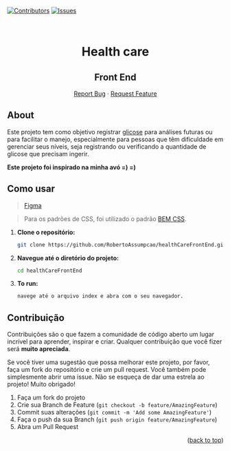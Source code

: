 <div id="top"></div>

[![Contributors][contributors-shield]][contributors-url]
[![Issues][issues-shield]][issues-url]

<br />
<div align="center">
  <h1 align="center">Health care</h1>
  <h2>Front End</h2>

  <p align="center">
    <a href="https://github.com/RobertoAssumpcao/healthCareFrontEnd/issues">Report Bug</a>
    ·
    <a href="https://github.com/RobertoAssumpcao/healthCareFrontEnd/issues">Request Feature</a>
  </p>
</div>

## About

Este projeto tem como objetivo registrar [glicose](https://www.healthline.com/health/glucose) para análises futuras ou para facilitar o manejo, especialmente para pessoas que têm dificuldade em gerenciar seus níveis, seja registrando ou verificando a quantidade de glicose que precisam ingerir.

**Este projeto foi inspirado na minha avó =) =)**

## Como usar

> [Figma](https://www.figma.com/design/VvbkROLAJJBgDXGA8N6RJq/Healthcare?node-id=1-346&t=UD9p6I0qQllXVBU5-1)

> Para os padrões de CSS, foi utilizado o padrão [BEM CSS](https://getbem.com/introduction/).

1. **Clone o repositório:**

   ```bash
   git clone https://github.com/RobertoAssumpcao/healthCareFrontEnd.git
   ```

2. **Navegue até o diretório do projeto:**

   ```bash
   cd healthCareFrontEnd
   ```

4. **To run:**

   ```bash
   navege até o arquivo index e abra com o seu navegador.
   ```

## Contribuição

Contribuições são o que fazem a comunidade de código aberto um lugar incrível para aprender, inspirar e criar. Qualquer contribuição que você fizer será **muito apreciada**.

Se você tiver uma sugestão que possa melhorar este projeto, por favor, faça um fork do repositório e crie um pull request. Você também pode simplesmente abrir uma issue. Não se esqueça de dar uma estrela ao projeto! Muito obrigado!

1. Faça um fork do projeto
2. Crie sua Branch de Feature (`git checkout -b feature/AmazingFeature`)
3. Commit suas alterações (`git commit -m 'Add some AmazingFeature'`)
4. Faça o push da sua Branch (`git push origin feature/AmazingFeature`)
5. Abra um Pull Request

<p align="right">(<a href="#top">back to top</a>)</p>

[contributors-shield]: https://img.shields.io/github/contributors/RobertoAssumpcao/healthCareFrontEnd.svg?style=for-the-badge

[contributors-url]: https://github.com/RobertoAssumpcao/healthCareFrontEnd/graphs/contributors

[issues-shield]: https://img.shields.io/github/issues/RobertoAssumpcao/healthCareFrontEnd.svg?style=for-the-badge

[issues-url]: https://github.com/RobertoAssumpcao/healthCareFrontEnd/issues
